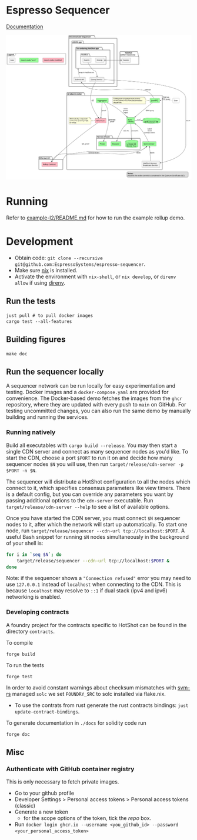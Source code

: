 # Espresso Sequencer

[Documentation](https://docs.espressosys.com/sequencer/espresso-sequencer-architecture/readme)

![Architecture diagram](./doc/architecture.svg)

# Running

Refer to [example-l2/README.md](example-l2/README.md) for how to run the example rollup demo.

# Development

- Obtain code: `git clone --recursive git@github.com:EspressoSystems/espresso-sequencer`.
- Make sure [nix](https://nixos.org/download.html) is installed.
- Activate the environment with `nix-shell`, or `nix develop`, or `direnv allow` if using [direnv](https://direnv.net/).

## Run the tests

    just pull # to pull docker images
    cargo test --all-features

## Building figures

    make doc

## Run the sequencer locally

A sequencer network can be run locally for easy experimentation and testing. Docker images and a `docker-compose.yaml`
are provided for convenience. The Docker-based demo fetches the images from the `ghcr` repository, where they are
updated with every push to `main` on GitHub. For testing uncommitted changes, you can also run the same demo by manually
building and running the services.


### Running natively

Build all executables with `cargo build --release`. You may then start a single CDN server and connect as many sequencer
nodes as you'd like. To start the CDN, choose a port `$PORT` to run it on and decide how many sequencer nodes `$N` you
will use, then run `target/release/cdn-server -p $PORT -n $N`.

The sequencer will distribute a HotShot configuration to all the nodes which connect to it, which specifies consensus
parameters like view timers. There is a default config, but you can override any parameters you want by passing
additional options to the `cdn-server` executable. Run `target/release/cdn-server --help` to see a list of available
options.

Once you have started the CDN server, you must connect `$N` sequencer nodes to it, after which the network will start up
automatically. To start one node, run `target/release/sequencer --cdn-url tcp://localhost:$PORT`. A useful Bash snippet
for running `$N` nodes simultaneously in the background of your shell is:

```bash
for i in `seq $N`; do
    target/release/sequencer --cdn-url tcp://localhost:$PORT &
done
```

Note: if the sequencer shows a `"Connection refused"` error you may need to use `127.0.0.1` instead of `localhost` when
connecting to the CDN. This is because `localhost` may resolve to `::1` if dual stack (ipv4 and ipv6) networking is
enabled.

### Developing contracts

A foundry project for the contracts specific to HotShot can be found in the directory `contracts`.

To compile

```shell
forge build
```

To run the tests

```shell
forge test
```

In order to avoid constant warnings about checksum mismatches with [svm-rs](https://github.com/roynalnaruto/svm-rs)
managed `solc` we set `FOUNDRY_SRC` to solc installed via flake.nix.

- To use the contrats from rust generate the rust contracts bindings: `just update-contract-bindings`.

To generate documentation in `./docs` for solidity code run

```shell
forge doc
```

## Misc
### Authenticate with GitHub container registry
This is only necessary to fetch private images.

- Go to your github profile
- Developer Settings > Personal access tokens > Personal access tokens (classic)
- Generate a new token
  - for the scope options of the token, tick the _repo_ box.
- Run `docker login ghcr.io --username <you_github_id> --password <your_personal_access_token>`
